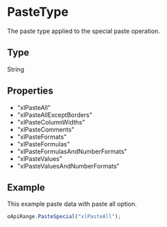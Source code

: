

# PasteType

The paste type applied to the special paste operation.

## Type

String

## Properties

- "xlPasteAll"
- "xlPasteAllExceptBorders"  
- "xlPasteColumnWidths"
- "xlPasteComments"
- "xlPasteFormats" 
- "xlPasteFormulas"
- "xlPasteFormulasAndNumberFormats" 
- "xlPasteValues" 
- "xlPasteValuesAndNumberFormats" 




## Example

This example paste data with paste all option.

```javascript
oApiRange.PasteSpecial("xlPasteAll");
```
	 
